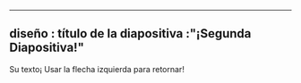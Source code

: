 ---
 diseño : título  de la diapositiva
 :"¡Segunda Diapositiva!"
 ---
 Su texto¡
 Usar la flecha izquierda para retornar!
